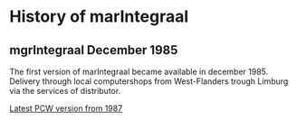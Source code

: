 # History of marIntegraal

## mgrIntegraal December 1985

The first version of marIntegraal became available in december 1985. Delivery through local computershops from West-Flanders trough Limburg via the services of distributor.

 [Latest PCW version from 1987][1985]

[1985]:/1985-vsoft/mar-1987/README.md
